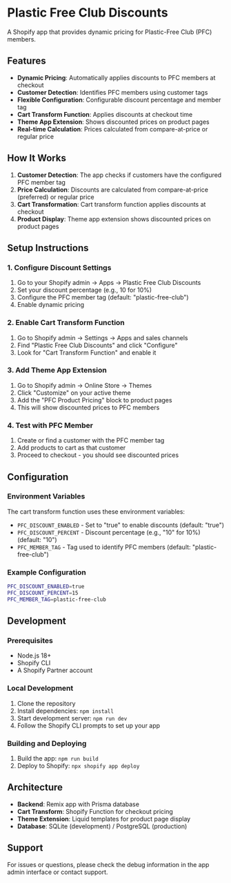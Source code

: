 # Plastic Free Club Discounts

A Shopify app that provides dynamic pricing for Plastic-Free Club (PFC) members.

## Features

- **Dynamic Pricing**: Automatically applies discounts to PFC members at checkout
- **Customer Detection**: Identifies PFC members using customer tags
- **Flexible Configuration**: Configurable discount percentage and member tag
- **Cart Transform Function**: Applies discounts at checkout time
- **Theme App Extension**: Shows discounted prices on product pages
- **Real-time Calculation**: Prices calculated from compare-at-price or regular price

## How It Works

1. **Customer Detection**: The app checks if customers have the configured PFC member tag
2. **Price Calculation**: Discounts are calculated from compare-at-price (preferred) or regular price
3. **Cart Transformation**: Cart transform function applies discounts at checkout
4. **Product Display**: Theme app extension shows discounted prices on product pages

## Setup Instructions

### 1. Configure Discount Settings

1. Go to your Shopify admin → Apps → Plastic Free Club Discounts
2. Set your discount percentage (e.g., 10 for 10%)
3. Configure the PFC member tag (default: "plastic-free-club")
4. Enable dynamic pricing

### 2. Enable Cart Transform Function

1. Go to Shopify admin → Settings → Apps and sales channels
2. Find "Plastic Free Club Discounts" and click "Configure"
3. Look for "Cart Transform Function" and enable it

### 3. Add Theme App Extension

1. Go to Shopify admin → Online Store → Themes
2. Click "Customize" on your active theme
3. Add the "PFC Product Pricing" block to product pages
4. This will show discounted prices to PFC members

### 4. Test with PFC Member

1. Create or find a customer with the PFC member tag
2. Add products to cart as that customer
3. Proceed to checkout - you should see discounted prices

## Configuration

### Environment Variables

The cart transform function uses these environment variables:

- `PFC_DISCOUNT_ENABLED` - Set to "true" to enable discounts (default: "true")
- `PFC_DISCOUNT_PERCENT` - Discount percentage (e.g., "10" for 10%) (default: "10")
- `PFC_MEMBER_TAG` - Tag used to identify PFC members (default: "plastic-free-club")

### Example Configuration

```bash
PFC_DISCOUNT_ENABLED=true
PFC_DISCOUNT_PERCENT=15
PFC_MEMBER_TAG=plastic-free-club
```

## Development

### Prerequisites

- Node.js 18+ 
- Shopify CLI
- A Shopify Partner account

### Local Development

1. Clone the repository
2. Install dependencies: `npm install`
3. Start development server: `npm run dev`
4. Follow the Shopify CLI prompts to set up your app

### Building and Deploying

1. Build the app: `npm run build`
2. Deploy to Shopify: `npx shopify app deploy`

## Architecture

- **Backend**: Remix app with Prisma database
- **Cart Transform**: Shopify Function for checkout pricing
- **Theme Extension**: Liquid templates for product page display
- **Database**: SQLite (development) / PostgreSQL (production)

## Support

For issues or questions, please check the debug information in the app admin interface or contact support.
